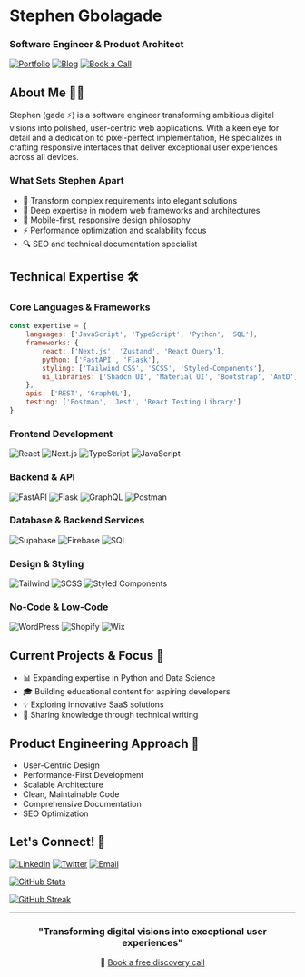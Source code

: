 <div align="">
  
# Stephen Gbolagade
### Software Engineer & Product Architect

[![Portfolio](https://img.shields.io/badge/Portfolio-stephengade.com-4CAF50?style=for-the-badge)](https://www.stephengade.com)
[![Blog](https://img.shields.io/badge/Technical_Blog-dev.to-0A0A0A?style=for-the-badge&logo=dev.to)](https://dev.to/stephengade)
[![Book a Call](https://img.shields.io/badge/Book_a_Call-Calendly-006BFF?style=for-the-badge)](https://calendly.com/gade0x/hire)

</div>

## About Me 👨‍💻

Stephen (gade ⚡) is a software engineer transforming ambitious digital visions into polished, user-centric web applications. With a keen eye for detail and a dedication to pixel-perfect implementation, He specializes in crafting responsive interfaces that deliver exceptional user experiences across all devices.

### What Sets Stephen Apart

- 🎯 Transform complex requirements into elegant solutions
- 🌟 Deep expertise in modern web frameworks and architectures
- 📱 Mobile-first, responsive design philosophy
- ⚡ Performance optimization and scalability focus
- 🔍 SEO and technical documentation specialist

## Technical Expertise 🛠️

### Core Languages & Frameworks
```javascript
const expertise = {
    languages: ['JavaScript', 'TypeScript', 'Python', 'SQL'],
    frameworks: {
        react: ['Next.js', 'Zustand', 'React Query'],
        python: ['FastAPI', 'Flask'],
        styling: ['Tailwind CSS', 'SCSS', 'Styled-Components'],
        ui_libraries: ['Shadcn UI', 'Material UI', 'Bootstrap', 'AntD']
    },
    apis: ['REST', 'GraphQL'],
    testing: ['Postman', 'Jest', 'React Testing Library']
}
```

### Frontend Development
![React](https://img.shields.io/badge/React-Expert-61DAFB?style=for-the-badge&logo=react)
![Next.js](https://img.shields.io/badge/Next.js-Advanced-000000?style=for-the-badge&logo=next.js)
![TypeScript](https://img.shields.io/badge/TypeScript-Advanced-3178C6?style=for-the-badge&logo=typescript)
![JavaScript](https://img.shields.io/badge/JavaScript-Expert-F7DF1E?style=for-the-badge&logo=javascript)

### Backend & API
![FastAPI](https://img.shields.io/badge/FastAPI-Intermediate-009688?style=for-the-badge&logo=fastapi)
![Flask](https://img.shields.io/badge/Flask-Intermediate-000000?style=for-the-badge&logo=flask)
![GraphQL](https://img.shields.io/badge/GraphQL-Intermediate-E10098?style=for-the-badge&logo=graphql)
![Postman](https://img.shields.io/badge/Postman-Advanced-FF6C37?style=for-the-badge&logo=postman)

### Database & Backend Services
![Supabase](https://img.shields.io/badge/Supabase-Proficient-3ECF8E?style=for-the-badge&logo=supabase)
![Firebase](https://img.shields.io/badge/Firebase-Advanced-FFCA28?style=for-the-badge&logo=firebase)
![SQL](https://img.shields.io/badge/SQL-Intermediate-4479A1?style=for-the-badge&logo=postgresql)

### Design & Styling
![Tailwind](https://img.shields.io/badge/Tailwind_CSS-Expert-38B2AC?style=for-the-badge&logo=tailwind-css)
![SCSS](https://img.shields.io/badge/SCSS-Advanced-CC6699?style=for-the-badge&logo=sass)
![Styled Components](https://img.shields.io/badge/Styled_Components-Advanced-DB7093?style=for-the-badge&logo=styled-components)

### No-Code & Low-Code
![WordPress](https://img.shields.io/badge/WordPress-Expert-21759B?style=for-the-badge&logo=wordpress)
![Shopify](https://img.shields.io/badge/Shopify-Advanced-7AB55C?style=for-the-badge&logo=shopify)
![Wix](https://img.shields.io/badge/Wix-Proficient-0C6EFC?style=for-the-badge&logo=wix)

## Current Projects & Focus 🎯

- 📊 Expanding expertise in Python and Data Science
- 🎓 Building educational content for aspiring developers
- 💡 Exploring innovative SaaS solutions
- 📝 Sharing knowledge through technical writing

## Product Engineering Approach 💭

- User-Centric Design
- Performance-First Development
- Scalable Architecture
- Clean, Maintainable Code
- Comprehensive Documentation
- SEO Optimization

## Let's Connect! 🤝

[![LinkedIn](https://img.shields.io/badge/LinkedIn-Connect-0077B5?style=for-the-badge&logo=linkedin)](https://linkedin.com/in/solgade)
[![Twitter](https://img.shields.io/badge/Twitter-Follow-1DA1F2?style=for-the-badge&logo=twitter)](https://twitter.com/stephen_olgade)
[![Email](https://img.shields.io/badge/Email-Contact-D14836?style=for-the-badge&logo=gmail)](mailto:hello@stephengade.com)

<div align="">

[![GitHub Stats](https://github-readme-stats.vercel.app/api?username=stephengade&show_icons=true&theme=tokyonight)](https://github.com/stephengade)

[![GitHub Streak](https://github-readme-streak-stats.herokuapp.com?user=stephengade&theme=whatsapp-light)](https://git.io/streak-stats)

</div>

---
<div align="center">
  
### "Transforming digital visions into exceptional user experiences"
📅 [Book a free discovery call](https://calendly.com/gade0x/hire)

</div>
